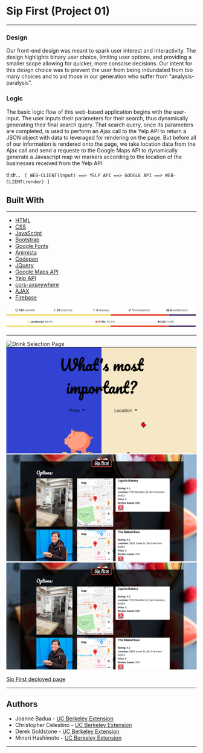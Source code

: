 # Sip First (Project 01)
___

### Design

Our front-end design was meant to spark user interest and interactivity. The design highlights binary user choice, limiting user options, and providing a smaller scope allowing for quicker, more conscise decisions. Our intent for this design choice was to prevent the user from being indundated from too many choices and to aid those in our generation who suffer from "analysis-paralysis".


### Logic

The basic logic flow of this web-based application begins with the user-input. The user inputs their parameters for their search, thus dynamically generating their final search query. That search query, once its parameters are completed, is used to perform an Ajax call to the Yelp API to return a JSON object with data to leveraged for rendering on the page. But before all of our information is rendered onto the page, we take location data from the Ajax call and send a requeste to the Google Maps API to dynamically generate a Javascript map w/ markers according to the location of the businesses received from the Yelp API.

tl;dr...
` [ WEB-CLIENT(input) ==> YELP API ==> GOOGLE API ==> WEB-CLIENT(render) ]`



## Built With

___

* [HTML](https://developer.mozilla.org/en-US/docs/Web/Guide/HTML/HTML5)
* [CSS](https://developer.mozilla.org/en-US/docs/Web/CSS)
* [JavaScript](https://developer.mozilla.org/en-US/docs/Web/JavaScript/Reference)
* [Bootstrap](https://getbootstrap.com/docs/4.3/getting-started/introduction/)
* [Google Fonts](https://developers.google.com/fonts/)
* [Animista](http://animista.net/)
* [Codepen](https://blog.codepen.io/documentation/)
* [JQuery](https://api.jquery.com/)
* [Google Maps API](https://developers.google.com/maps/documentation/javascript/tutorial)
* [Yelp API](https://www.yelp.com/developers/documentation/v3/business)
* [cors-axsnywhere](https://cors-anywhere.herokuapp.com/)
* [AJAX](https://api.jquery.com/category/ajax/)
* [Firebase](https://firebase.google.com/docs)

![Commits](/assets/Images/screenshots/commit-graph.png)
![Graph](/assets/Images/screenshots/graph-percentage.png)
___

![Drink Selection Page](/assets/Images/screenshots/index-page-screenshot.png)
![Priority Selection Page](/assets/Images/screenshots/priority-selection-screenshot.png)
![Results Page](/assets/Images/screenshots/results-screenshot.png)
![Google Maps Page](/assets/Images/screenshots/results-screenshot.png)

[Sip First deployed page](https://djgoldstone.github.io/Sip/)

___

## Authors

* Joanne Badua - [UC Berkeley Extension](https://github.com/joannebadua)
* Christopher Celestino - [UC Berkeley Extension](https://github.com/BAANG)
* Derek Goldstone - [UC Berkeley Extension](https://www.linkedin.com/in/derek-goldstone-482884a3/)
* Minori Hashimoto - [UC Berkeley Extension](https://github.com/minori-fh)



___